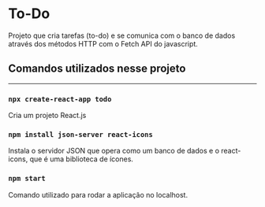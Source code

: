 # To-Do

Projeto que cria tarefas (to-do) e se comunica com o banco de dados através dos métodos HTTP com o Fetch API do javascript.

## Comandos utilizados nesse projeto

<hr>

### `npx create-react-app todo`

Cria um projeto React.js

### `npm install json-server react-icons`

Instala o servidor JSON que opera como um banco de dados e o react-icons, que é uma biblioteca de ícones.



### `npm start`

Comando utilizado para rodar a aplicação no localhost.